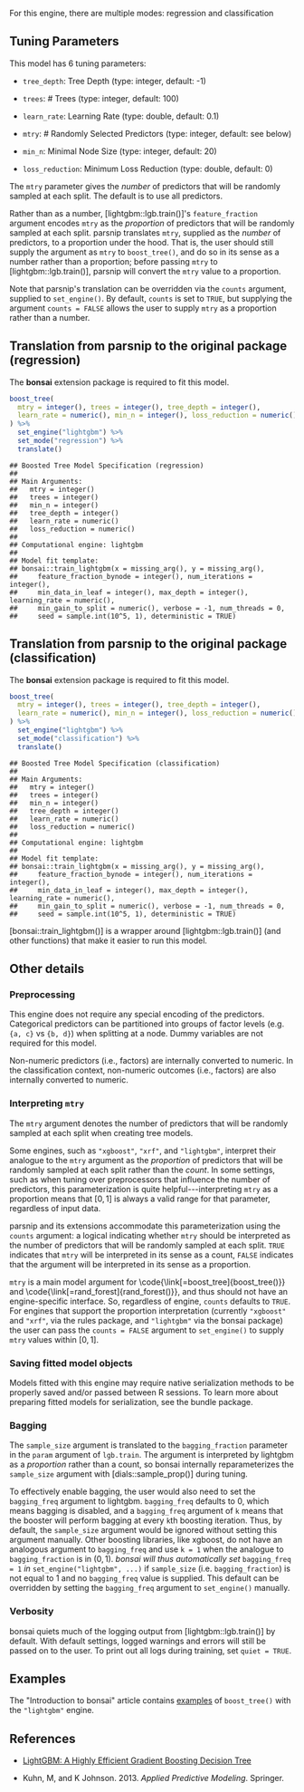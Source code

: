 


For this engine, there are multiple modes: regression and classification

## Tuning Parameters



This model has 6 tuning parameters:

- `tree_depth`: Tree Depth (type: integer, default: -1)

- `trees`: # Trees (type: integer, default: 100)

- `learn_rate`: Learning Rate (type: double, default: 0.1)

- `mtry`: # Randomly Selected Predictors (type: integer, default: see below)

- `min_n`: Minimal Node Size (type: integer, default: 20)

- `loss_reduction`: Minimum Loss Reduction (type: double, default: 0)

The `mtry` parameter gives the _number_ of predictors that will be randomly sampled at each split. The default is to use all predictors. 

Rather than as a number, [lightgbm::lgb.train()]'s `feature_fraction` argument encodes `mtry` as the _proportion_ of predictors that will be randomly sampled at each split. parsnip translates `mtry`, supplied as the _number_ of predictors, to a proportion under the hood. That is, the user should still supply the argument as `mtry` to `boost_tree()`, and do so in its sense as a number rather than a proportion; before passing `mtry` to [lightgbm::lgb.train()], parsnip will convert the `mtry` value to a proportion. 

Note that parsnip's translation can be overridden via the `counts` argument, supplied to `set_engine()`. By default, `counts` is set to `TRUE`, but supplying the argument `counts = FALSE` allows the user to supply `mtry` as a proportion rather than a number.

## Translation from parsnip to the original package (regression)

The **bonsai** extension package is required to fit this model.


```r
boost_tree(
  mtry = integer(), trees = integer(), tree_depth = integer(), 
  learn_rate = numeric(), min_n = integer(), loss_reduction = numeric()
) %>%
  set_engine("lightgbm") %>%
  set_mode("regression") %>%
  translate()
```

```
## Boosted Tree Model Specification (regression)
## 
## Main Arguments:
##   mtry = integer()
##   trees = integer()
##   min_n = integer()
##   tree_depth = integer()
##   learn_rate = numeric()
##   loss_reduction = numeric()
## 
## Computational engine: lightgbm 
## 
## Model fit template:
## bonsai::train_lightgbm(x = missing_arg(), y = missing_arg(), 
##     feature_fraction_bynode = integer(), num_iterations = integer(), 
##     min_data_in_leaf = integer(), max_depth = integer(), learning_rate = numeric(), 
##     min_gain_to_split = numeric(), verbose = -1, num_threads = 0, 
##     seed = sample.int(10^5, 1), deterministic = TRUE)
```

## Translation from parsnip to the original package (classification)

The **bonsai** extension package is required to fit this model.


```r
boost_tree(
  mtry = integer(), trees = integer(), tree_depth = integer(), 
  learn_rate = numeric(), min_n = integer(), loss_reduction = numeric()
) %>% 
  set_engine("lightgbm") %>% 
  set_mode("classification") %>% 
  translate()
```

```
## Boosted Tree Model Specification (classification)
## 
## Main Arguments:
##   mtry = integer()
##   trees = integer()
##   min_n = integer()
##   tree_depth = integer()
##   learn_rate = numeric()
##   loss_reduction = numeric()
## 
## Computational engine: lightgbm 
## 
## Model fit template:
## bonsai::train_lightgbm(x = missing_arg(), y = missing_arg(), 
##     feature_fraction_bynode = integer(), num_iterations = integer(), 
##     min_data_in_leaf = integer(), max_depth = integer(), learning_rate = numeric(), 
##     min_gain_to_split = numeric(), verbose = -1, num_threads = 0, 
##     seed = sample.int(10^5, 1), deterministic = TRUE)
```

[bonsai::train_lightgbm()] is a wrapper around [lightgbm::lgb.train()] (and other functions) that make it easier to run this model. 

## Other details

### Preprocessing


This engine does not require any special encoding of the predictors. Categorical predictors can be partitioned into groups of factor levels (e.g. `{a, c}` vs `{b, d}`) when splitting at a node. Dummy variables are not required for this model. 

Non-numeric predictors (i.e., factors) are internally converted to numeric. In the classification context, non-numeric outcomes (i.e., factors) are also internally converted to numeric. 

### Interpreting `mtry`


The `mtry` argument denotes the number of predictors that will be randomly sampled at each split when creating tree models. 

Some engines, such as `"xgboost"`, `"xrf"`, and `"lightgbm"`, interpret their analogue to the `mtry` argument as the _proportion_ of predictors that will be randomly sampled at each split rather than the _count_. In some settings, such as when tuning over preprocessors that influence the number of predictors, this parameterization is quite helpful---interpreting `mtry` as a proportion means that $[0, 1]$ is always a valid range for that parameter, regardless of input data.

parsnip and its extensions accommodate this parameterization using the `counts` argument: a logical indicating whether `mtry` should be interpreted as the number of predictors that will be randomly sampled at each split. `TRUE` indicates that `mtry` will be interpreted in its sense as a count, `FALSE` indicates that the argument will be interpreted in its sense as a proportion.

`mtry` is a main model argument for \\code{\\link[=boost_tree]{boost_tree()}} and \\code{\\link[=rand_forest]{rand_forest()}}, and thus should not have an engine-specific interface. So, regardless of engine, `counts` defaults to `TRUE`. For engines that support the proportion interpretation (currently `"xgboost"` and `"xrf"`, via the rules package, and `"lightgbm"` via the bonsai package) the user can pass the `counts = FALSE` argument to `set_engine()` to supply `mtry` values within $[0, 1]$.

### Saving fitted model objects


Models fitted with this engine may require native serialization methods to be properly saved and/or passed between R sessions. To learn more about preparing fitted models for serialization, see the bundle package.

### Bagging

The `sample_size` argument is translated to the `bagging_fraction` parameter in the `param` argument of `lgb.train`. The argument is interpreted by lightgbm as a _proportion_ rather than a count, so bonsai internally reparameterizes the `sample_size` argument with [dials::sample_prop()] during tuning. 

To effectively enable bagging, the user would also need to set the `bagging_freq` argument to lightgbm. `bagging_freq` defaults to 0, which means bagging is disabled, and a `bagging_freq` argument of `k` means that the booster will perform bagging at every `k`th boosting iteration. Thus, by default, the `sample_size` argument would be ignored without setting this argument manually. Other boosting libraries, like xgboost, do not have an analogous argument to `bagging_freq` and use `k = 1` when the analogue to `bagging_fraction` is in $(0, 1)$. _bonsai will thus automatically set_ `bagging_freq = 1` _in_ `set_engine("lightgbm", ...)` if `sample_size` (i.e. `bagging_fraction`) is not equal to 1 and no `bagging_freq` value is supplied. This default can be overridden by setting the `bagging_freq` argument to `set_engine()` manually.

### Verbosity

bonsai quiets much of the logging output from [lightgbm::lgb.train()] by default. With default settings, logged warnings and errors will still be passed on to the user. To print out all logs during training, set `quiet = TRUE`.

## Examples 

The "Introduction to bonsai" article contains [examples](https://bonsai.tidymodels.org/articles/bonsai.html) of `boost_tree()` with the `"lightgbm"` engine.

## References

 - [LightGBM: A Highly Efficient Gradient Boosting Decision Tree](https://papers.nips.cc/paper/2017/hash/6449f44a102fde848669bdd9eb6b76fa-Abstract.html)
 
- Kuhn, M, and K Johnson. 2013. _Applied Predictive Modeling_. Springer.
